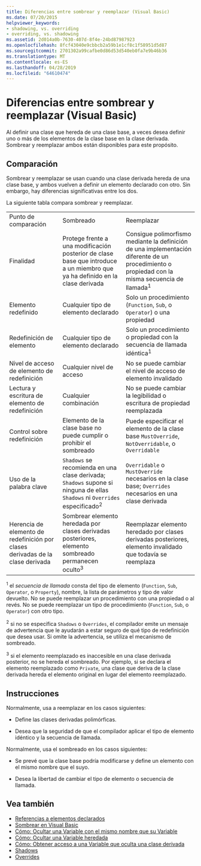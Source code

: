 ```yaml
---
title: Diferencias entre sombrear y reemplazar (Visual Basic)
ms.date: 07/20/2015
helpviewer_keywords:
- shadowing, vs. overriding
- overriding, vs. shadowing
ms.assetid: 2d014a0b-7630-407d-8f4e-24bd87987923
ms.openlocfilehash: 8fcf43040e9cbbcb2a59b1e1cf8c1f58951d5d87
ms.sourcegitcommit: 2701302a99cafbe0d86d53d540eb0fa7e9b46b36
ms.translationtype: MT
ms.contentlocale: es-ES
ms.lasthandoff: 04/28/2019
ms.locfileid: "64610474"
---
```

# <a name="differences-between-shadowing-and-overriding-visual-basic"></a>Diferencias entre sombrear y reemplazar (Visual Basic)
Al definir una clase que hereda de una clase base, a veces desea definir uno o más de los elementos de la clase base en la clase derivada. Sombrear y reemplazar ambos están disponibles para este propósito.  
  
## <a name="comparison"></a>Comparación  
 Sombrear y reemplazar se usan cuando una clase derivada hereda de una clase base, y ambos vuelven a definir un elemento declarado con otro. Sin embargo, hay diferencias significativas entre los dos.  
  
 La siguiente tabla compara sombrear y reemplazar.  
  
||||  
|---|---|---|  
|Punto de comparación|Sombreado|Reemplazar|  
|Finalidad|Protege frente a una modificación posterior de clase base que introduce a un miembro que ya ha definido en la clase derivada|Consigue polimorfismo mediante la definición de una implementación diferente de un procedimiento o propiedad con la misma secuencia de llamada<sup>1</sup>|  
|Elemento redefinido|Cualquier tipo de elemento declarado|Solo un procedimiento (`Function`, `Sub`, o `Operator`) o una propiedad|  
|Redefinición de elemento|Cualquier tipo de elemento declarado|Solo un procedimiento o propiedad con la secuencia de llamada idéntica<sup>1</sup>|  
|Nivel de acceso de elemento de redefinición|Cualquier nivel de acceso|No se puede cambiar el nivel de acceso de elemento invalidado|  
|Lectura y escritura de elemento de redefinición|Cualquier combinación|No se puede cambiar la legibilidad o escritura de propiedad reemplazada|  
|Control sobre redefinición|Elemento de la clase base no puede cumplir o prohibir el sombreado|Puede especificar el elemento de la clase base `MustOverride`, `NotOverridable`, o `Overridable`|  
|Uso de la palabra clave|`Shadows` se recomienda en una clase derivada; `Shadows` supone si ninguna de ellas `Shadows` ni `Overrides` especificado<sup>2</sup>|`Overridable` o `MustOverride` necesarios en la clase base; `Overrides` necesarios en una clase derivada|  
|Herencia de elemento de redefinición por clases derivadas de la clase derivada|Sombrear elemento heredada por clases derivadas posteriores, elemento sombreado permanecen oculto<sup>3</sup>|Reemplazar elemento heredado por clases derivadas posteriores, elemento invalidado que todavía se reemplaza|  
  
 <sup>1</sup> el *secuencia de llamada* consta del tipo de elemento (`Function`, `Sub`, `Operator`, o `Property`), nombre, la lista de parámetros y tipo de valor devuelto. No se puede reemplazar un procedimiento con una propiedad o al revés. No se puede reemplazar un tipo de procedimiento (`Function`, `Sub`, o `Operator`) con otro tipo.  
  
 <sup>2</sup> si no se especifica `Shadows` o `Overrides`, el compilador emite un mensaje de advertencia que le ayudarán a estar seguro de qué tipo de redefinición que desea usar. Si omite la advertencia, se utiliza el mecanismo de sombreado.  
  
 <sup>3</sup> si el elemento reemplazado es inaccesible en una clase derivada posterior, no se hereda el sombreado. Por ejemplo, si se declara el elemento reemplazado como `Private`, una clase que deriva de la clase derivada hereda el elemento original en lugar del elemento reemplazado.  
  
## <a name="guidelines"></a>Instrucciones  
 Normalmente, usa a reemplazar en los casos siguientes:  
  
- Define las clases derivadas polimórficas.  
  
- Desea que la seguridad de que el compilador aplicar el tipo de elemento idéntico y la secuencia de llamada.  
  
 Normalmente, usa el sombreado en los casos siguientes:  
  
- Se prevé que la clase base podría modificarse y define un elemento con el mismo nombre que el suyo.  
  
- Desea la libertad de cambiar el tipo de elemento o secuencia de llamada.  
  
## <a name="see-also"></a>Vea también

- [Referencias a elementos declarados](../../../../visual-basic/programming-guide/language-features/declared-elements/references-to-declared-elements.md)
- [Sombrear en Visual Basic](../../../../visual-basic/programming-guide/language-features/declared-elements/shadowing.md)
- [Cómo: Ocultar una Variable con el mismo nombre que su Variable](../../../../visual-basic/programming-guide/language-features/declared-elements/how-to-hide-a-variable-with-the-same-name-as-your-variable.md)
- [Cómo: Ocultar una Variable heredada](../../../../visual-basic/programming-guide/language-features/declared-elements/how-to-hide-an-inherited-variable.md)
- [Cómo: Obtener acceso a una Variable que oculta una clase derivada](../../../../visual-basic/programming-guide/language-features/declared-elements/how-to-access-a-variable-hidden-by-a-derived-class.md)
- [Shadows](../../../../visual-basic/language-reference/modifiers/shadows.md)
- [Overrides](../../../../visual-basic/language-reference/modifiers/overrides.md)
